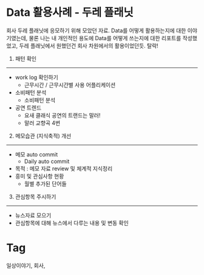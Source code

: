 Data 활용사례 - 두레 플래닛
======================

회사 두레 플래닛에 응모하기 위해 모았던 자료. Data를 어떻게 활용하는지에 대한 이야기였는데, 물론 나는 내 개인적인 용도에 Data를 어떻게 쓰는지에 대한 리포트를 작성했었고, 두레 플래닛에서 원했던건 회사 차원에서의 활용이었던듯. 탈락!

1. 패턴 확인
-----------
 * work log 확인하기
    - 근무시간 / 근무시간별 사용 어플리케이션
 * 소비패턴 분석
    - 소비패턴 분석
 * 공연 트렌드
    - 요새 클래식 공연의 트랜드는 말러!
    - 말러 교향곡 4번

2. 메모습관 (지식축적) 개선
----------------------
 * 메모 auto commit
    - Daily auto commit
 * 목적 : 메모 자료 review 및 체계적 지식정리
 * 흥미 및 관심사항 현황
    - 월별 추가된 단어들

3. 관심항목 주시하기
----------------
 * 뉴스자료 모으기
 * 관심항목에 대해 뉴스에서 다루는 내용 및 변동 확인


Tag
====
일상이야기, 회사,